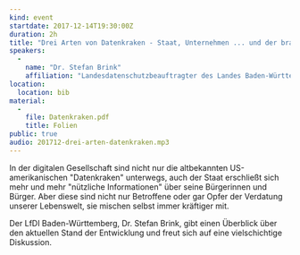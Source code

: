 ```yaml
---
kind: event
startdate: 2017-12-14T19:30:00Z
duration: 2h
title: "Drei Arten von Datenkraken - Staat, Unternehmen ... und der brave Bürger"
speakers:
  -
    name: "Dr. Stefan Brink"
    affiliation: "Landesdatenschutzbeauftragter des Landes Baden-Württemberg"
location:
  location: bib
material:
  -
    file: Datenkraken.pdf
    title: Folien
public: true
audio: 201712-drei-arten-datenkraken.mp3
---
```

In der digitalen Gesellschaft sind nicht nur die altbekannten US-amerikanischen "Datenkraken" unterwegs, auch der Staat erschließt sich mehr und mehr "nützliche Informationen" über seine Bürgerinnen und Bürger. Aber diese sind nicht nur Betroffene oder gar Opfer der Verdatung unserer Lebenswelt, sie mischen selbst immer kräftiger mit.

Der LfDI Baden-Württemberg, Dr. Stefan Brink, gibt einen Überblick über den aktuellen Stand der Entwicklung und freut sich auf eine vielschichtige Diskussion.

